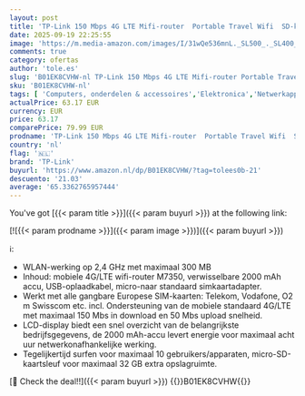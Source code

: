 ```yaml
---
layout: post
title: 'TP-Link 150 Mbps 4G LTE Mifi-router  Portable Travel Wifi  SD-kaart tot 32G  Gebruiksduur tot 8 uur  Kleurenscherm  Traffic control  M7350 '
date: 2025-09-19 22:25:55
image: 'https://m.media-amazon.com/images/I/31wQe536mnL._SL500_._SL400_.jpg'
comments: true
category: ofertas
author: 'tole.es'
slug: 'B01EK8CVHW-nl TP-Link 150 Mbps 4G LTE Mifi-router Portable Travel Wifi...'
sku: 'B01EK8CVHW-nl'
tags: [ 'Computers, onderdelen & accessoires','Elektronica','Netwerkapparaten','Routers','tp-link','🇳🇱', ]
actualPrice: 63.17 EUR
currency: EUR
price: 63.17
comparePrice: 79.99 EUR
prodname: 'TP-Link 150 Mbps 4G LTE Mifi-router  Portable Travel Wifi  SD-kaart tot 32G  Gebruiksduur tot 8 uur  Kleurenscherm  Traffic control  M7350 '
country: 'nl'
flag: '🇳🇱'
brand: 'TP-Link'
buyurl: 'https://www.amazon.nl/dp/B01EK8CVHW/?tag=tolees0b-21'
descuento: '21.03'
average: '65.3362765957444'
---
```


You've got [{{< param title >}}]({{< param buyurl >}}) at the following link:

[![{{< param prodname >}}]({{< param image >}})]({{< param buyurl >}})

ℹ️:

- WLAN-werking op 2,4 GHz met maximaal 300 MB
- Inhoud: mobiele 4G/LTE wifi-router M7350, verwisselbare 2000 mAh accu, USB-oplaadkabel, micro-naar standaard simkaartadapter.
- Werkt met alle gangbare Europese SIM-kaarten: Telekom, Vodafone, O2 m Swisscom etc. incl. Ondersteuning van de mobiele standaard 4G/LTE met maximaal 150 Mbs in download en 50 Mbs upload snelheid.
- LCD-display biedt een snel overzicht van de belangrijkste bedrijfsgegevens, de 2000 mAh-accu levert energie voor maximaal acht uur netwerkonafhankelijke werking.
- Tegelijkertijd surfen voor maximaal 10 gebruikers/apparaten, micro-SD-kaartsleuf voor maximaal 32 GB extra opslagruimte.

[🛒 Check the deal!!]({{< param buyurl >}})
{{<world>}}B01EK8CVHW{{</world>}}
